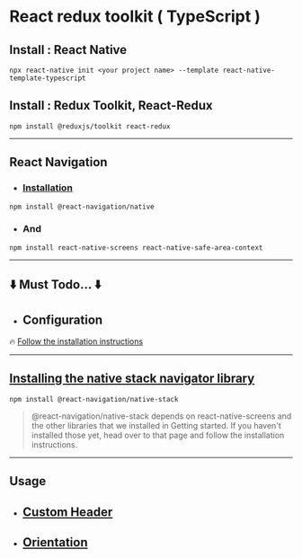 # React redux toolkit  ( TypeScript )  

## Install : React Native 

`npx react-native init <your project name> --template react-native-template-typescript`  

## Install : Redux Toolkit, React-Redux

`npm install @reduxjs/toolkit react-redux`  

---  

## React Navigation  
- ### [Installation](https://reactnavigation.org/docs/getting-started)  

`npm install @react-navigation/native`  

- ### And  

`npm install react-native-screens react-native-safe-area-context`  

---  
## ⬇️ Must Todo... ⬇️  

- ## Configuration  

🔥 [Follow the installation instructions ](https://reactnavigation.org/docs/getting-started#installing-dependencies-into-a-bare-react-native-project)  

---  

## [Installing the native stack navigator library​](https://reactnavigation.org/docs/hello-react-navigation#installing-the-native-stack-navigator-library)  

`npm install @react-navigation/native-stack`  

> @react-navigation/native-stack depends on react-native-screens and the other libraries that we installed in Getting started. If you haven't installed those yet, head over to that page and follow the installation instructions.  

---  

## Usage  

- ## [Custom Header](https://reactnavigation.org/docs/native-stack-navigator/#header)  
- ## [Orientation](https://reactnavigation.org/docs/native-stack-navigator/#orientation)  









